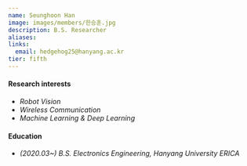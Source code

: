 ```yaml
---
name: Seunghoon Han
image: images/members/한승훈.jpg
description: B.S. Researcher
aliases:
links:
  email: hedgehog25@hanyang.ac.kr
tier: fifth
---
```




#### **Research interests**
- *Robot Vision*
- *Wireless Communication*
- *Machine Learning & Deep Learning*


#### **Education**
- *(2020.03~) B.S. Electronics Engineering, Hanyang University ERICA*

